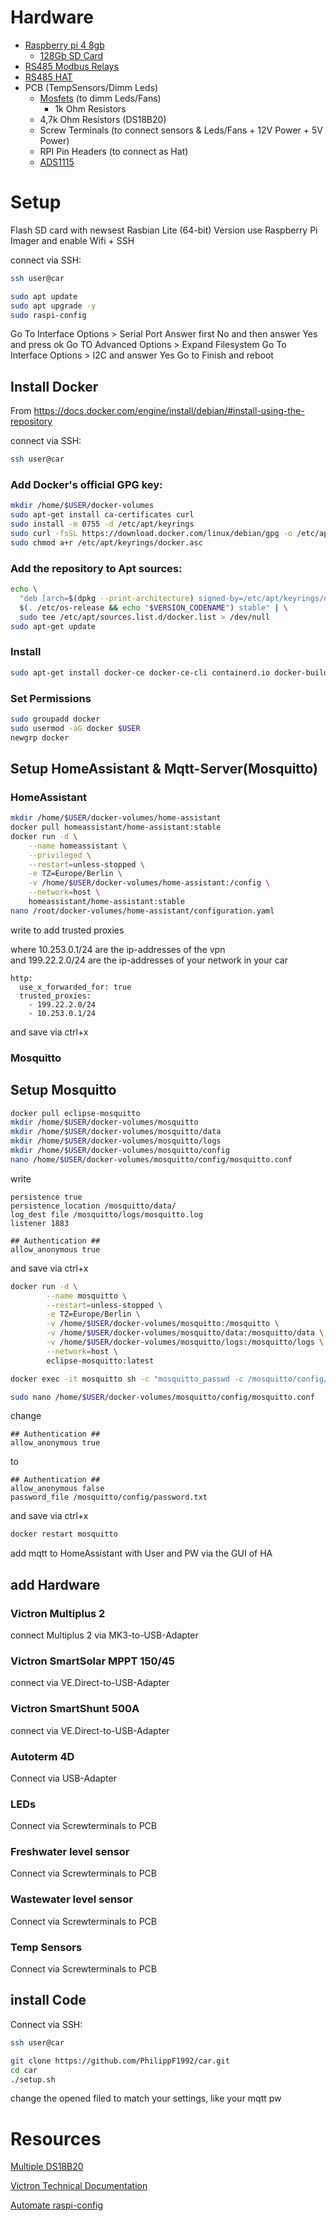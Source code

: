 # Hardware

* [Raspberry pi 4 8gb](https://amzn.eu/d/0oIf1Fr)
  * [128Gb SD Card](https://amzn.eu/d/2Dl5bnE)
* [RS485 Modbus Relays](https://amzn.eu/d/8nXaCZ0)
* [RS485 HAT](https://amzn.eu/d/72dqG40)
* PCB (TempSensors/Dimm Leds)
  * [Mosfets](https://www.infineon.com/cms/de/product/power/mosfet/n-channel/irlb8721/) (to dimm Leds/Fans)
    * 1k Ohm Resistors
  * 4,7k Ohm Resistors (DS18B20)
  * Screw Terminals (to connect sensors & Leds/Fans + 12V Power + 5V Power)
  * RPI Pin Headers (to connect as Hat)
  * [ADS1115](https://amzn.eu/d/c3uFTyn)
  

# Setup

Flash SD card with newsest Rasbian Lite (64-bit) Version
use Raspberry Pi Imager and enable Wifi + SSH

connect via SSH:
```sh
ssh user@car
```

```sh
sudo apt update
sudo apt upgrade -y
sudo raspi-config
```

Go To Interface Options > Serial Port
Answer first No and then answer Yes and press ok
Go TO Advanced Options > Expand Filesystem
Go To Interface Options > I2C and answer Yes
Go to Finish and reboot


## Install Docker
From https://docs.docker.com/engine/install/debian/#install-using-the-repository


connect via SSH:
```sh
ssh user@car
```

### Add Docker's official GPG key:
```sh
mkdir /home/$USER/docker-volumes
sudo apt-get install ca-certificates curl
sudo install -m 0755 -d /etc/apt/keyrings
sudo curl -fsSL https://download.docker.com/linux/debian/gpg -o /etc/apt/keyrings/docker.asc
sudo chmod a+r /etc/apt/keyrings/docker.asc
```

### Add the repository to Apt sources:
```sh
echo \
  "deb [arch=$(dpkg --print-architecture) signed-by=/etc/apt/keyrings/docker.asc] https://download.docker.com/linux/debian \
  $(. /etc/os-release && echo "$VERSION_CODENAME") stable" | \
  sudo tee /etc/apt/sources.list.d/docker.list > /dev/null
sudo apt-get update
```

### Install
```sh
sudo apt-get install docker-ce docker-ce-cli containerd.io docker-buildx-plugin docker-compose-plugin
```
### Set Permissions

```sh
sudo groupadd docker
sudo usermod -aG docker $USER
newgrp docker
```

## Setup HomeAssistant & Mqtt-Server(Mosquitto)

### HomeAssistant 
```sh
mkdir /home/$USER/docker-volumes/home-assistant
docker pull homeassistant/home-assistant:stable
docker run -d \
    --name homeassistant \
    --privileged \
    --restart=unless-stopped \
    -e TZ=Europe/Berlin \
    -v /home/$USER/docker-volumes/home-assistant:/config \
    --network=host \
    homeassistant/home-assistant:stable
nano /root/docker-volumes/home-assistant/configuration.yaml
```

write to add trusted proxies

where 10.253.0.1/24 are the ip-addresses of the vpn\
and 199.22.2.0/24 are the ip-addresses of your network in your car

    http:
      use_x_forwarded_for: true
      trusted_proxies:
        - 199.22.2.0/24
        - 10.253.0.1/24
and save via ctrl+x 


### Mosquitto
## Setup Mosquitto

```sh
docker pull eclipse-mosquitto
mkdir /home/$USER/docker-volumes/mosquitto
mkdir /home/$USER/docker-volumes/mosquitto/data
mkdir /home/$USER/docker-volumes/mosquitto/logs
mkdir /home/$USER/docker-volumes/mosquitto/config
nano /home/$USER/docker-volumes/mosquitto/config/mosquitto.conf
```
write

    persistence true
    persistence_location /mosquitto/data/
    log_dest file /mosquitto/logs/mosquitto.log
    listener 1883

    ## Authentication ##
    allow_anonymous true
    
and save via ctrl+x 

```sh
docker run -d \
        --name mosquitto \
        --restart=unless-stopped \
        -e TZ=Europe/Berlin \
        -v /home/$USER/docker-volumes/mosquitto:/mosquitto \
        -v /home/$USER/docker-volumes/mosquitto/data:/mosquitto/data \
        -v /home/$USER/docker-volumes/mosquitto/logs:/mosquitto/logs \
        --network=host \
        eclipse-mosquitto:latest

docker exec -it mosquitto sh -c "mosquitto_passwd -c /mosquitto/config/password.txt hass"

sudo nano /home/$USER/docker-volumes/mosquitto/config/mosquitto.conf
```
change

    ## Authentication ##
    allow_anonymous true

to 

    ## Authentication ##
    allow_anonymous false
    password_file /mosquitto/config/password.txt

and save via ctrl+x 

```sh
docker restart mosquitto
```

add mqtt to HomeAssistant with User and PW via the GUI of HA
## add Hardware

### Victron Multiplus 2

connect Multiplus 2 via MK3-to-USB-Adapter

### Victron SmartSolar MPPT 150/45

connect via VE.Direct-to-USB-Adapter

### Victron SmartShunt 500A

connect via VE.Direct-to-USB-Adapter

### Autoterm 4D

Connect via USB-Adapter

### LEDs

Connect via Screwterminals to PCB

### Freshwater level sensor

Connect via Screwterminals to PCB

### Wastewater level sensor 

Connect via Screwterminals to PCB

### Temp Sensors

Connect via Screwterminals to PCB

## install Code 
Connect via SSH:

```sh
ssh user@car
```

```sh
git clone https://github.com/PhilippF1992/car.git
cd car
./setup.sh
```
change the opened filed to match your settings, like your mqtt pw

# Resources
[Multiple DS18B20](https://www.hackster.io/vinayyn/multiple-ds18b20-temp-sensors-interfacing-with-raspberry-pi-d8a6b0)

[Victron Technical Documentation](https://www.victronenergy.com/support-and-downloads/technical-information)

[Automate raspi-config](https://raspberrypi.stackexchange.com/questions/28907/how-could-one-automate-the-raspbian-raspi-config-setup)